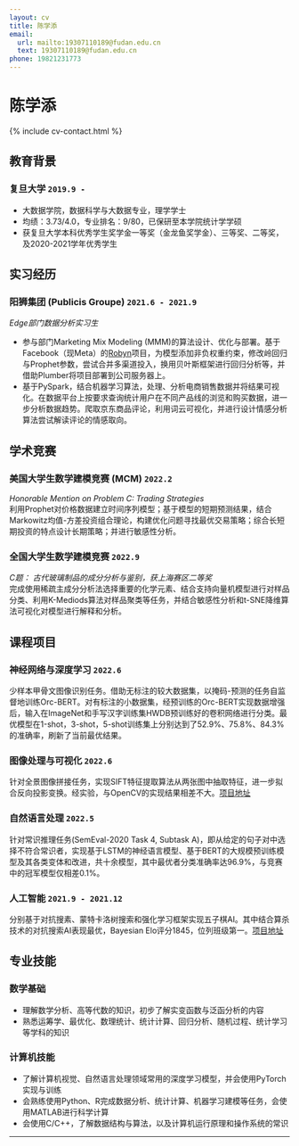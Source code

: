 ```yaml
---
layout: cv
title: 陈学添
email:
  url: mailto:19307110189@fudan.edu.cn
  text: 19307110189@fudan.edu.cn
phone: 19821231773
---
```


# **陈学添**

<!--
include contact information from the front matter
Supported arguments:
    - homepage: url, text
    - phone
    - email
-->

{% include cv-contact.html %}

## 教育背景

### **复旦大学** `2019.9 - `

- 大数据学院，数据科学与大数据专业，理学学士
- 均绩：3.73/4.0，专业排名：9/80，已保研至本学院统计学学硕
- 获复旦大学本科优秀学生奖学金一等奖（金龙鱼奖学金）、三等奖、二等奖，及2020-2021学年优秀学生


## 实习经历

### **阳狮集团 (Publicis Groupe)** `2021.6 - 2021.9 `
_Edge部门数据分析实习生_<br>
- 参与部门Marketing Mix Modeling (MMM)的算法设计、优化与部署。基于Facebook（现Meta）的[Robyn](https://facebookexperimental.github.io/Robyn/)项目，为模型添加非负权重约束，修改岭回归与Prophet参数，尝试合并多渠道投入，换用贝叶斯框架进行回归分析等，并借助Plumber将项目部署到公司服务器上。
- 基于PySpark，结合机器学习算法，处理、分析电商销售数据并将结果可视化。在数据平台上按要求查询统计用户在不同产品线的浏览和购买数据，进一步分析数据趋势。爬取京东商品评论，利用词云可视化，并进行设计情感分析算法尝试解读评论的情感取向。


## 学术竞赛

### **美国大学生数学建模竞赛 (MCM)** `2022.2 `
_Honorable Mention on Problem C: Trading Strategies_<br>
利用Prophet对价格数据建立时间序列模型；基于模型的短期预测结果，结合Markowitz均值-方差投资组合理论，构建优化问题寻找最优交易策略；综合长短期投资的特点设计长期策略；并进行敏感性分析。

### **全国大学生数学建模竞赛** `2022.9 `
_C题： 古代玻璃制品的成分分析与鉴别，获上海赛区二等奖_<br>
完成使用稀疏主成分分析法选择重要的化学元素、结合支持向量机模型进行对样品分类、利用K-Mediods算法对样品聚类等任务，并结合敏感性分析和t-SNE降维算法可视化对模型进行解释和分析。

## 课程项目

### **神经网络与深度学习** `2022.6 `
少样本甲骨文图像识别任务。借助无标注的较大数据集，以掩码-预测的任务自监督地训练Orc-BERT。对有标注的小数据集，经预训练的Orc-BERT实现数据增强后，输入在ImageNet和手写汉字训练集HWDB预训练好的卷积网络进行分类。最优模型在1-shot，3-shot，5-shot训练集上分别达到了52.9%、75.8%、84.3%的准确率，刷新了当前最优结果。

### **图像处理与可视化** `2022.6 `
针对全景图像拼接任务，实现SIFT特征提取算法从两张图中抽取特征，进一步拟合反向投影变换。经实验，与OpenCV的实现结果相差不大。[项目地址](https://gitee.com/Hu-Icarus/image-process)

### **自然语言处理** `2022.5 `
针对常识推理任务(SemEval-2020 Task 4, Subtask A)，即从给定的句子对中选择不符合常识者，实现基于LSTM的神经语言模型、基于BERT的大规模预训练模型及其各类变体和改进，共十余模型，其中最优者分类准确率达96.9%，与竞赛中的冠军模型仅相差0.1%。

### **人工智能** `2021.9 - 2021.12 `
分别基于对抗搜素、蒙特卡洛树搜索和强化学习框架实现五子棋AI。其中结合算杀技术的对抗搜索AI表现最优，Bayesian Elo评分1845，位列班级第一。[项目地址](https://github.com/Darkroom-Godot/DATA130008.01-Group-Project-Gomoku) 


## 专业技能

### **数学基础**
- 理解数学分析、高等代数的知识，初步了解实变函数与泛函分析的内容
- 熟悉运筹学、最优化、数理统计、统计计算、回归分析、随机过程、统计学习等学科的知识

### **计算机技能**
- 了解计算机视觉、自然语言处理领域常用的深度学习模型，并会使用PyTorch实现与训练
- 会熟练使用Python、R完成数据分析、统计计算、机器学习建模等任务，会使用MATLAB进行科学计算
- 会使用C/C++，了解数据结构与算法，以及计算机运行原理和操作系统的常识

---


<!-- ### Footer -->
